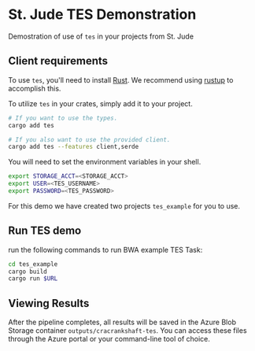 # St. Jude TES Demonstration

Demostration of use of `tes` in your projects from St. Jude


## Client requirements

To use `tes`, you'll need to install [Rust](https://www.rust-lang.org/).
We recommend using [rustup](https://rustup.rs/) to accomplish this. 


To utilize `tes` in your crates, simply add it to your project.

```bash
# If you want to use the types.
cargo add tes

# If you also want to use the provided client.
cargo add tes --features client,serde
```

You will need to set the environment variables in your shell.
```bash
export STORAGE_ACCT=<STORAGE_ACCT>
export USER=<TES_USERNAME>
export PASSWORD=<TES_PASSWORD>
```

For this demo we have created two projects `tes_example` 
for you to use.

## Run TES demo

run the following commands to run BWA example TES Task:

```bash
cd tes_example
cargo build
cargo run $URL
```


## Viewing Results

After the pipeline completes, all results will be saved in the Azure Blob Storage container `outputs/cracrankshaft-tes`. You can access these files through the Azure portal or your command-line tool of choice.
